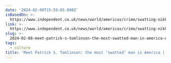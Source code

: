 ```yaml
---
date: '2024-02-08T15:59:05.000Z'
isBasedOn: >-
  https://www.independent.co.uk/news/world/americas/crime/swatting-nikki-haley-trump-fbi-b2492468.html
link: >-
  https://www.independent.co.uk/news/world/americas/crime/swatting-nikki-haley-trump-fbi-b2492468.html
slug: >-
  2024-02-08-meet-patrick-s-tomlinson-the-most-swatted-man-in-america-or-the-independ
tags:
  - culture
title: 'Meet Patrick S. Tomlinson: the most ‘swatted’ man in America | The Independ'
---
```



